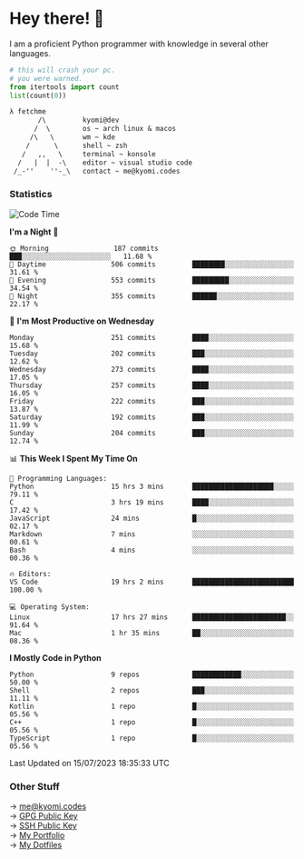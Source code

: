 # Hey there! 👋

I am a proficient Python programmer with knowledge in several other languages.

```py
# this will crash your pc.
# you were warned.
from itertools import count
list(count(0))
```

```txt
λ fetchme
       /\         kyomi@dev
      /  \        os ~ arch linux & macos
     /\   \       wm ~ kde
    /      \      shell ~ zsh
   /   ,,   \     terminal ~ konsole
  /   |  |  -\    editor ~ visual studio code
 /_-''    ''-_\   contact ~ me@kyomi.codes
```

### Statistics
<!--START_SECTION:waka-->
![Code Time](http://img.shields.io/badge/Code%20Time-254%20hrs%2015%20mins-blue)

**I'm a Night 🦉** 

```text
🌞 Morning                187 commits         ███░░░░░░░░░░░░░░░░░░░░░░   11.68 % 
🌆 Daytime                506 commits         ████████░░░░░░░░░░░░░░░░░   31.61 % 
🌃 Evening                553 commits         █████████░░░░░░░░░░░░░░░░   34.54 % 
🌙 Night                  355 commits         ██████░░░░░░░░░░░░░░░░░░░   22.17 % 
```
📅 **I'm Most Productive on Wednesday** 

```text
Monday                   251 commits         ████░░░░░░░░░░░░░░░░░░░░░   15.68 % 
Tuesday                  202 commits         ███░░░░░░░░░░░░░░░░░░░░░░   12.62 % 
Wednesday                273 commits         ████░░░░░░░░░░░░░░░░░░░░░   17.05 % 
Thursday                 257 commits         ████░░░░░░░░░░░░░░░░░░░░░   16.05 % 
Friday                   222 commits         ███░░░░░░░░░░░░░░░░░░░░░░   13.87 % 
Saturday                 192 commits         ███░░░░░░░░░░░░░░░░░░░░░░   11.99 % 
Sunday                   204 commits         ███░░░░░░░░░░░░░░░░░░░░░░   12.74 % 
```


📊 **This Week I Spent My Time On** 

```text
💬 Programming Languages: 
Python                   15 hrs 3 mins       ████████████████████░░░░░   79.11 % 
C                        3 hrs 19 mins       ████░░░░░░░░░░░░░░░░░░░░░   17.42 % 
JavaScript               24 mins             █░░░░░░░░░░░░░░░░░░░░░░░░   02.17 % 
Markdown                 7 mins              ░░░░░░░░░░░░░░░░░░░░░░░░░   00.61 % 
Bash                     4 mins              ░░░░░░░░░░░░░░░░░░░░░░░░░   00.36 % 

🔥 Editors: 
VS Code                  19 hrs 2 mins       █████████████████████████   100.00 % 

💻 Operating System: 
Linux                    17 hrs 27 mins      ███████████████████████░░   91.64 % 
Mac                      1 hr 35 mins        ██░░░░░░░░░░░░░░░░░░░░░░░   08.36 % 
```

**I Mostly Code in Python** 

```text
Python                   9 repos             ████████████░░░░░░░░░░░░░   50.00 % 
Shell                    2 repos             ███░░░░░░░░░░░░░░░░░░░░░░   11.11 % 
Kotlin                   1 repo              █░░░░░░░░░░░░░░░░░░░░░░░░   05.56 % 
C++                      1 repo              █░░░░░░░░░░░░░░░░░░░░░░░░   05.56 % 
TypeScript               1 repo              █░░░░░░░░░░░░░░░░░░░░░░░░   05.56 % 
```




 Last Updated on 15/07/2023 18:35:33 UTC
<!--END_SECTION:waka-->

### Other Stuff

→ [me@kyomi.codes](mailto:me@kyomi.codes)\
→ [GPG Public Key](https://github.com/bitterteriyaki.gpg)\
→ [SSH Public Key](https://github.com/bitterteriyaki.keys)\
→ [My Portfolio](https://kyomi.codes)\
→ [My Dotfiles](https://github.com/bitterteriyaki/dotfiles)
